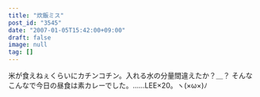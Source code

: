 ```yaml
---
title: "炊飯ミス"
post_id: "3545"
date: "2007-01-05T15:42:00+09:00"
draft: false
image: null
tag: []
---
```



米が食えねぇくらいにカチンコチン。入れる水の分量間違えたか？＿？ そんなこんなで今日の昼食は素カレーでした。……LEE×20。ヽ(×ω×)ﾉ
